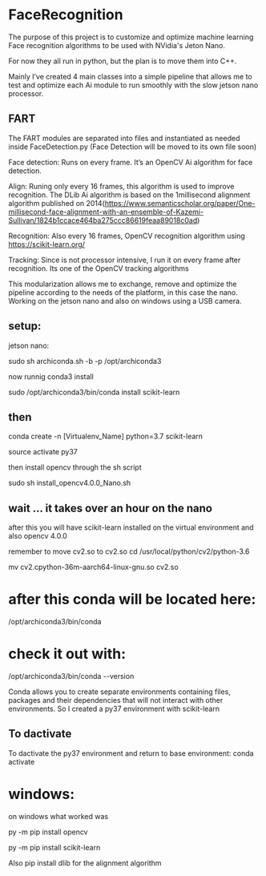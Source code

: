 # FaceRecognition
The purpose of this project is to customize and optimize machine learning Face recognition algorithms to be used with NVidia's Jeton Nano.

For now they all run in python, but the plan is to move them into C++.

Mainly I’ve created 4 main classes into a simple pipeline that allows me to test and optimize each Ai module to run smoothly with the slow jetson nano processor.

## FART
The FART modules are separated into files and instantiated as needed inside FaceDetection.py (Face Detection will be moved to its own file soon)

Face detection: Runs on every frame. It’s an OpenCV Ai algorithm for face detection.

Align: Runing only every 16 frames, this algorithm is used to improve recognition. The DLib Ai algorithm is based on the 1millisecond alignment algorithm published on 2014(https://www.semanticscholar.org/paper/One-millisecond-face-alignment-with-an-ensemble-of-Kazemi-Sullivan/1824b1ccace464ba275ccc86619feaa89018c0ad) 

Recognition: Also every 16 frames, OpenCV recognition algorithm using https://scikit-learn.org/

Tracking: Since is not processor intensive, I run it on every frame after recognition. Its one of the OpenCV tracking algorithms

This modularization allows me to exchange, remove and optimize the pipeline according to the needs of the platform, in this case the nano.
Working on the jetson nano and also on windows using a USB camera.

## setup:
jetson nano:

sudo sh archiconda.sh -b -p /opt/archiconda3

 now runnig conda3 install 
 
 sudo /opt/archiconda3/bin/conda install scikit-learn

## then 
 conda create -n [Virtualenv_Name] python=3.7 scikit-learn
 
 source activate py37
 
 then install opencv through the sh script
 
 sudo sh install_opencv4.0.0_Nano.sh

 ## wait ... it takes over an hour on the nano
 
 after this you will have scikit-learn installed on the virtual environment and also opencv 4.0.0

 remember to move cv2.so to cv2.so
 cd /usr/local/python/cv2/python-3.6
 

mv cv2.cpython-36m-aarch64-linux-gnu.so cv2.so

# after this conda will be located here:

/opt/archiconda3/bin/conda

# check it out with:

/opt/archiconda3/bin/conda --version

Conda allows you to create separate environments containing files, packages and their dependencies that will not interact with other environments. So I created a py37 environment with scikit-learn

## To dactivate 
To dactivate the py37 environment and return to base environment: conda activate


# windows:
 on windows what worked was 
 
py -m pip install opencv

py -m pip install scikit-learn

Also pip install dlib for the alignment algorithm

